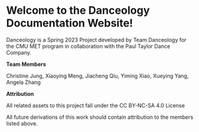 # Welcome to the Danceology Documentation Website!

Danceology is a Spring 2023 Project developed by Team Danceology for the CMU MET program in collaboration with the Paul Taylor Dance Company.

**Team Members**

Christine Jung, Xiaoying Meng, Jiacheng Qiu, Yiming Xiao, Xueying Yang, Angela Zhang

**Attribution**

All related assets to this project fall under the CC BY-NC-SA 4.0 License

All future derivations of this work should contain attribution to the members listed above.

